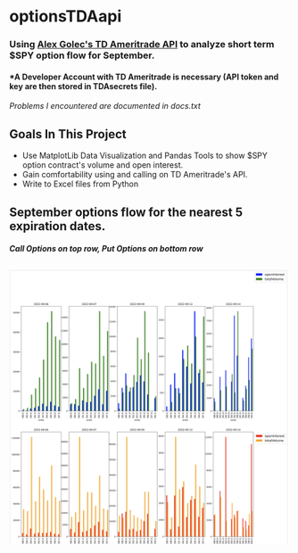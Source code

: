 # optionsTDAapi
### Using [Alex Golec's TD Ameritrade API](https://github.com/alexgolec/tda-api) to analyze short term $SPY option flow for September.
#### *A Developer Account with TD Ameritrade is necessary (API token and key are then stored in TDAsecrets file).
*Problems I encountered are documented in docs.txt*

## Goals In This Project
* Use MatplotLib Data Visualization and Pandas Tools to show $SPY option contract's volume and open interest.
* Gain comfortability using and calling on TD Ameritrade's API.
* Write to Excel files from Python

## September options flow for the nearest 5 expiration dates.
#### *Call Options on top row, Put Options on bottom row*
## ![Screenshot](screenshot.png)

